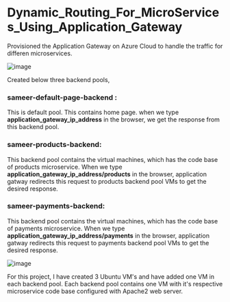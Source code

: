 # Dynamic_Routing_For_MicroServices_Using_Application_Gateway

Provisioned the Application Gateway on Azure Cloud to handle the traffic for differen microservices.

![image](https://github.com/samirwadkar31/Dynamic_Routing_For_MicroServices_Using_Application_Gateway/assets/74359548/facc3490-9de1-429d-a57d-21f803d46562)

Created below three backend pools,

### sameer-default-page-backend :<br>
This is default pool. This contains home page. when we type **application_gateway_ip_address** in the browser, we get the response from this backend pool.

### sameer-products-backend:<br>
This backend pool contains the virtual machines, which has the code base of products microservice. When we type **application_gateway_ip_address/products** in the browser, application gatway redirects this request to products backend pool VMs to get the desired response.

### sameer-payments-backend:<br>
This backend pool contains the virtual machines, which has the code base of payments microservice. When we type **application_gateway_ip_address/payments** in the browser, application gatway redirects this request to payments backend pool VMs to get the desired response. 

![image](https://github.com/samirwadkar31/Dynamic_Routing_For_MicroServices_Using_Application_Gateway/assets/74359548/b5eca04c-ece9-40c6-ba47-dd0752f8151f)

For this project, I have created 3 Ubuntu VM's and have added one VM in each backend pool. Each backend pool contains one VM with it's respective microservice code base configured with Apache2 web server.




